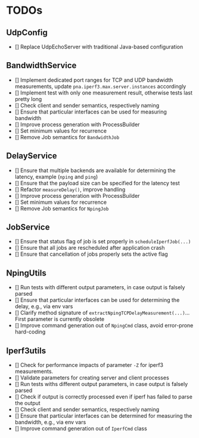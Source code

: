 # TODOs

## UdpConfig

- [] Replace UdpEchoServer with traditional Java-based configuration

## BandwidthService 

- [] Implement dedicated port ranges for TCP and UDP bandwidth measurements, update `pna.iperf3.max.server.instances` accordingly
- [] Implement test with only one measurement result, otherwise tests last pretty long
- [] Check client and sender semantics, respectively naming
- [] Ensure that particular interfaces can be used for measuring bandwidth
- [] Improve process generation with ProcessBuilder
- [] Set minimum values for recurrence
- [] Remove Job semantics for `BandwidthJob`

## DelayService

- [] Ensure that multiple backends are available for determining the latency, example (`nping` and `ping`)
- [] Ensure that the payload size can be specified for the latency test
- [] Refactor `measureDelay()`, improve handling
- [] Improve process generation with ProcessBuilder
- [] Set minimum values for recurrence
- [] Remove Job semantics for `NpingJob`

## JobService

- [] Ensure that status flag of job is set properly in `scheduleIperfJob(...)`
- [] Ensure that all jobs are rescheduled after application crash
- [] Ensure that cancellation of jobs properly sets the active flag

## NpingUtils

- [] Run tests with different output parameters, in case output is falsely parsed
- [] Ensure that particular interfaces can be used for determining the delay, e.g., via env vars
- [] Clarify method signature of `extractNpingTCPDelayMeasurement(...)`... First parameter is currently obsolete
- [] Improve command generation out of `NpingCmd` class, avoid error-prone hard-coding

## Iperf3utils

- [] Check for performance impacts of parameter `-Z` for iperf3 measurements.
- [] Validate parameters for creating server and client processes
- [] Run tests withs different output parameters, in case output is falsely parsed
- [] Check if output is correctly processed even if iperf has failed to parse the output
- [] Check client and sender semantics, respectively naming
- [] Ensure that particular interfaces can be determined for measuring the bandwidth, e.g., via env vars
- [] Improve command generation out of `IperfCmd` class
